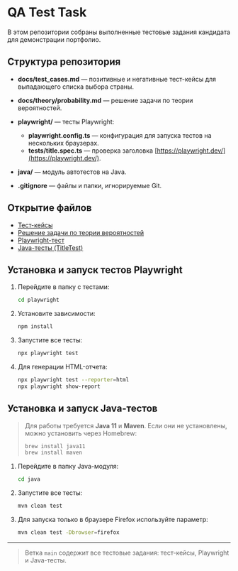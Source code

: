 # QA Test Task

В этом репозитории собраны выполненные тестовые задания кандидата для демонстрации портфолио.

## Структура репозитория

* **docs/test\_cases.md** — позитивные и негативные тест-кейсы для выпадающего списка выбора страны.
* **docs/theory/probability.md** — решение задачи по теории вероятностей.
* **playwright/** — тесты Playwright:

  * **playwright.config.ts** — конфигурация для запуска тестов на нескольких браузерах.
  * **tests/title.spec.ts** — проверка заголовка [https://playwright.dev/](https://playwright.dev/).
* **java/** — модуль автотестов на Java.
* **.gitignore** — файлы и папки, игнорируемые Git.

## Открытие файлов

* [Тест-кейсы](docs/test_cases.md)
* [Решение задачи по теории вероятностей](docs/theory/probability.md)
* [Playwright-тест](playwright/tests/title.spec.ts)
* [Java-тесты (TitleTest)](java/src/test/java/com/alinkaqa/TitleTest.java)

## Установка и запуск тестов Playwright

1. Перейдите в папку с тестами:

   ```bash
   cd playwright
   ```
2. Установите зависимости:

   ```bash
   npm install
   ```
3. Запустите все тесты:

   ```bash
   npx playwright test
   ```
4. Для генерации HTML-отчета:

   ```bash
   npx playwright test --reporter=html
   npx playwright show-report
   ```

## Установка и запуск Java-тестов

> Для работы требуется **Java 11** и **Maven**.
> Если они не установлены, можно установить через Homebrew:
>
> ```bash
> brew install java11
> brew install maven
> ```

1. Перейдите в папку Java-модуля:

   ```bash
   cd java
   ```
2. Запустите все тесты:

   ```bash
   mvn clean test
   ```
3. Для запуска только в браузере Firefox используйте параметр:

   ```bash
   mvn clean test -Dbrowser=firefox
   ```

---

> Ветка `main` содержит все тестовые задания: тест-кейсы, Playwright и Java-тесты.

